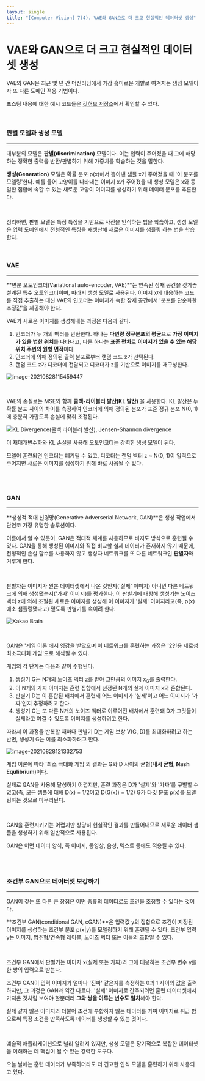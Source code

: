 ```yaml
---
layout: single
title: "[Computer Vision] 7(4). VAE와 GAN으로 더 크고 현실적인 데이터셋 생성"
---
```


# VAE와 GAN으로 더 크고 현실적인 데이터셋 생성

VAE와 GAN은 최근 몇 년 간 머신러닝에서 가장 흥미로운 개발로 여겨지는 생성 모델이자 또 다른 도메인 적응 기법이다. 

포스팅 내용에 대한 예시 코드들은 [깃허브 저장소](https://github.com/PacktPublishing/Hands-On-Computer-Vision-with-TensorFlow-2/tree/master/Chapter07)에서 확인할 수 있다. 

<br>

### 판별 모델과 생성 모델

---

대부분의 모델은 **판별(discrimination)** 모델이다. 이는 입력이 주어졌을 때 그에 해당하는 정확한 출력을 반환/판별하기 위해 가중치를 학습하는 것을 말한다. 

**생성(Generation)** 모델은 확률 분포 p(x)에서 뽑아낸 샘플 x가 주어졌을 때 '이 분포를 모델링'한다. 예를 들어 고양이를 나타내는 이미지 x가 주어졌을 때 생성 모델은 x와 동일한 집합에 속할 수 있는 새로운 고양이 이미지를 생성하기 위해 데이터 분포를 추론한다.  

<br>

정리하면, 판별 모델은 특정 특징을 기반으로 사진을 인식하는 법을 학습하고, 생성 모델은 입력 도메인에서 전형적인 특징을 재생산해 새로운 이미지를 샘플링 하는 법을 학습한다. 

<br>

### VAE

---

**변분 오토인코더(Variational auto-encoder, VAE)**는 연속된 잠재 공간을 갖게끔 설계된 특수 오토인코더이며, 따라서 생성 모델로 사용된다. 이미지 x에 대응하는 코드를 직접 추출하는 대신 VAE의 인코더는 이미지가 속한 잠재 공간에서 '분포를 단순화한 추정값'을 제공해야 한다. 

VAE가 새로운 이미지를 생성해내는 과정은 다음과 같다. 

1. 인코더가 두 개의 벡터를 반환한다. 하나는 **다변량 정규분포의 평균**으로 **가장 이미지가 있을 법한 위치**를 나타내고, 다른 하나는 **표준 편차**로 **이미지가 있을 수 있는 해당 위치 주변의 원형 면적**이다. 
2. 인코더에 의해 정의된 출력 분포로부터 랜덤 코드 z가 선택된다. 
3. 랜덤 코드 z가 디코더에 전달되고 디코더가 z를 기반으로 이미지를 재구성한다. 

![image-20210828115459447](https://user-images.githubusercontent.com/70505378/131205131-928acc7a-725b-4103-87f0-ce940ed58819.png)

<br>

VAE의 손실로는 MSE와 함께 **쿨백-라이블러 발산(KL 발산)** 을 사용한다. KL 발산은 두 확률 분포 사이의 차이를 측정하여 인코더에 의해 정의된 분포가 표준 정규 분포 N(0, 1)에 충분히 가깝도록 손실에 맞춰 조정된다. 

![KL Divergence(쿨백 라이블러 발산), Jensen-Shannon divergence](https://blog.kakaocdn.net/dn/GmZcg/btqBYtrkFRk/ot2ybMeM4AJAHtvf3LKrd0/img.png)

이 재매개변수화와 KL 손실을 사용해 오토인코더는 강력한 생성 모델이 된다. 

모델이 훈련되면 인코더는 폐기될 수 있고, 디코더는 랜덤 벡터 z ~ N(0, 1)이 입력으로 주어지면 새로운 이미지를 생성하기 위해 바로 사용될 수 있다. 

<br>

<br>

### GAN

---

**생성적 적대 신경망(Generative Adverserial Network, GAN)**은 생성 작업에서 단연코 가장 유명한 솔루션이다. 

이름에서 알 수 있듯이, GAN은 적대적 체계를 사용하므로 비지도 방식으로 훈련될 수 있다. GAN을 통해 생성된 이미지와 직접 비교할 실제 데이터가 존재하지 않기 때문에, 전형적인 손실 함수를 사용하지 않고 생성자 네트워크를 또 다른 네트워크인 **판별자**와 겨루게 한다. 

<br>

판별자는 이미지가 원본 데이터셋에서 나온 것인지('실제' 이미지) 아니면 다른 네트워크에 의해 생성됐는지('가짜' 이미지)를 평가한다. 이 판별기에 대항해 생성기는 노이즈 벡터 z에 의해 조절된 새로운 이미지를 생성해 이 이미지가 '실제' 이미지라고(즉, p(x)애소 샘플링됐다고) 믿도록 판별기를 속이려 한다. 

![Kakao Brain](http://t1.kakaocdn.net/braincloud/homepage/article_image/201807121708081581534.png)

<br>

GAN은 '게임 이론'에서 영감을 받았으며 이 네트워크를 훈련하는 과정은 '2인용 제로섬 최소극대화 게임'으로 해석될 수 있다. 

게임의 각 단계는 다음과 같이 수행된다. 

1. 생성기 G는 N개의 노이즈 벡터 z를 받아 그만큼의 이미지 x<sub>G</sub>를 출력한다. 
2. 이 N개의 가짜 이미지는 훈련 집합에서 선정된 N개의 실제 이미지 x와 혼합된다. 
3. 판별기 D는 이 혼합된 배치에서 훈련돼 어느 이미지가 '실제'이고 어느 이미지가 '가짜'인지 추정하려고 한다.  
4. 생성기 G는 또 다른 N개의 노이즈 벡터로 이루어진 배치에서 훈련돼 D가 그것들이 실제라고 여길 수 있도록 이미지를 생성하려고 한다. 

따라서 이 과정을 반복할 때마다 판별기 D는 게임 보상 V(G, D)를 최대화하려고 하는 반면, 생성기 G는 이를 최소화하려고 한다. 

![image-20210828121332753](https://user-images.githubusercontent.com/70505378/131205134-b73768b1-19c3-42d0-a70a-100bc91d2fa9.png)



게임 이론에 따라 '최소 극대화 게임'의 결과는 G와 D 사이의 균형(**내시 균형, Nash Equlibrium**)이다. 

실제로 GAN을 사용해 달성하기 어렵지만, 훈련 과정은 D가 '실제'와 '가짜'를 구별할 수 없고(즉, 모든 샘플에 대해 D(x) = 1/2이고 D(G(x)) = 1/2) G가 타깃 분포 p(x)를 모델링하는 것으로 마무리된다. 

<br>

GAN을 훈련시키기는 어렵지만 상당히 현실적인 결과를 만들어내므로 새로운 데이터 샘플을 생성하기 위해 일반적으로 사용된다. 

GAN은 어떤 데이터 양식, 즉 이미지, 동영상, 음성, 텍스트 등에도 적용될 수 있다. 

<br>

<br>

### 조건부 GAN으로 데이터셋 보강하기

---

GAN이 갖는 또 다른 큰 장점은 어떤 종류의 데이터로도 조건을 조정할 수 있다는 것이다. 

**조건부 GAN(conditional GAN, cGAN)**은 입력값 y의 집합으로 조건이 지정된 이미지를 생성하는 조건부 분포 p(x|y)를 모델링하기 위해 훈련될 수 있다. 조건부 입력 y는 이미지, 범주형/연속형 레이블, 노이즈 벡터 또는 이들의 조합일 수 있다. 

<br>

조건부 GAN에서 판별기는 이미지 x(실제 또는 가짜)와 그에 대응하는 조건부 변수 y를 한 쌍의 입력으로 받는다. 

조건부 GAN이 입력 이미지가 얼마나 '진짜' 같은지를 측정하는 0과 1 사이의 값을 출력하지만,  그 과정은 GAN과 약간 다르다. '실제' 이미지로 간주되려면 훈련 데이터셋에서 가져온 것처럼 보여야 할뿐더러 **그와 쌍을 이루는 변수도 일치**해야 한다. 

실제 같지 않은 이미지와 더불어 조건에 부합하지 않는 데이터를 가짜 이미지로 취급 함으로써 특정 조건을 만족하도록 데이터를 생성할 수 있는 것이다. 

<br>

예술적 애플리케이션으로 널리 알려져 있지만, 생성 모델은 장기적으로 복잡한 데이터셋을 이해하는 데 핵심이 될 수 있는 강력한 도구다. 

오늘 날에는 훈련 데이터가 부족하더라도 더 견고한 인식 모델을 훈련하기 위해 사용되고 있다. 









